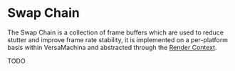 # Swap Chain

The Swap Chain is a collection of frame buffers which are used to reduce stutter and improve frame rate stability, it is implemented on a per-platform basis within VersaMachina and abstracted through the [Render Context](../RenderContext/index.md).

TODO